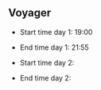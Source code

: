 ## Voyager

- Start time day 1: 19:00
- End time day 1: 21:55

- Start time day 2: 
- End time day 2: 
